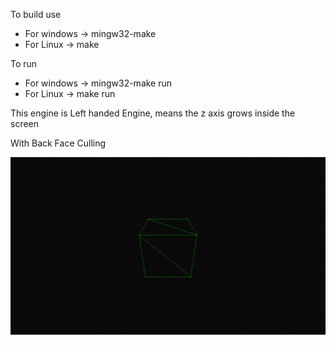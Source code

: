 To build use 

* For windows -> mingw32-make
* For Linux   -> make

To run

* For windows -> mingw32-make run
* For Linux -> make run

This engine is Left handed Engine, means the z axis grows inside the screen

With Back Face Culling

![cube wireframe](https://github.com/GautamGottipati/renderer/blob/33f038de1ed455916eb257ac77380caede685675/assets/back_face_culling.gif)